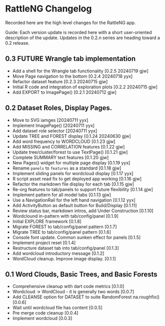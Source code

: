 # RattleNG Changelog

Recorded here are the high level changes for the RattleNG app.

Guide: Each version update is recorded here with a short user-oriented
description of the update. Updates in the 0.2.n series are heading
toward a 0.2 release.

## 0.3 FUTURE Wrangle tab implementation

+ Add a shell for the Wrangle tab functionality [0.2.5 20240719 gjw]
+ Move Page navigation to the bottom [0.2.4 20240718 yyx]
+ Refactor dataset feature [0.2.3 20240715 gjw]
+ Initial R code and integration of exploration plots [0.2.2 20240715 gjw]
+ Add EXPORT to ImagePage() [0.2.1 20240712 gjw]

## 0.2 Dataset Roles, Display Pages.

+ Move to SVG iamges [20240711 yyx]
+ Implement ImagePage() [20240711 yyx]
+ Add dataset role selector [20240711 yyx]
+ Update TREE and FOREST display [0.1.24 20240630 gjw]
+ Add word frequency to WORDCLOUD [0.1.23 gjw]
+ Add MISSING and CORRELATION features [0.1.22 gjw]
+ Update tree/cluster/forest to use TextPage() [0.1.21 gjw] 
+ Complete SUMMARY text features [0.1.20 gjw]
+ New Pages() widget for multiple page display [0.1.19 yyx]
+ Rename `panels` to `features` as a standard [0.1.18 gjw]
+ Implement sliding panels for wordcloud display [0.1.17 yyx]
+ R script asset read fix to get deployed app working [0.1.16 gjw]
+ Refactor the markdown file display for each tab [0.1.15 gjw]
+ Re-org features to tab/panels to support future flexibility [0.1.14 gjw]
+ Implement pattern for all model tabs [0.1.13 gjw]
+ Use a NavigationRail for the left hand navigation [0.1.12 yyx]
+ Add ActivityButton as default button for Build/Display [0.1.11]
+ Review status bar, markdown intros, add Under Construction [0.1.10]
+ Wordclound in-pattern with tab/config/panel [0.1.9]
+ Initial EXPLORE framework [0.1.8]
+ Migrate FOREST to tab/config/panel pattern [0.1.7]
+ Migrate TREE to tab/config/panel pattern [0.1.6]
+ Console font update. Common sunken effect for panels [0.1.5]
+ Implement project reset [0.1.4]
+ Restructure dataset tab into tab/config/panel [0.1.3]
+ Add wordcloud introductory message [0.1.2]
+ WordCloud cleanup. Improve image display. [0.1.1]

## 0.1 Word Clouds, Basic Trees, and Basic Forests

+ Comprehensive cleanup with dart code metrics [0.1.0]
+ Wordcloud -> WordCloud - it is generally two words [0.0.7]
+ Add CLEANSE option for DATASET to suite RandomForest na.roughfix() [0.0.6]
+ Wait until wordcloud file has content [0.0.5]
+ Pre merge code cleanup [0.0.4]
+ Implement wordcloud [0.0.3]
